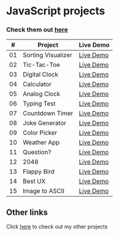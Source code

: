 # JavaScript projects

<h3> Check them out <a href="https://prtvi.github.io/javascript-projects/index.html" target="_blank">here</a></h3>

| #   | Project            | Live Demo                                                                           |
| --- | ------------------ | ----------------------------------------------------------------------------------- |
| 01  | Sorting Visualizer | [Live Demo](https://prtvi.github.io/sorting-visualizer/index.html)                  |
| 02  | Tic-Tac-Toe        | [Live Demo](https://prtvi.github.io/javascript-projects/tictactoe/index.html)       |
| 03  | Digital Clock      | [Live Demo](https://prtvi.github.io/javascript-projects/digital-clock/index.html)   |
| 04  | Calculator         | [Live Demo](https://prtvi.github.io/javascript-projects/calculator/index.html)      |
| 05  | Analog Clock       | [Live Demo](https://prtvi.github.io/javascript-projects/analog-clock/index.html)    |
| 06  | Typing Test        | [Live Demo](https://prtvi.github.io/javascript-projects/typing-test/index.html)     |
| 07  | Countdown Timer    | [Live Demo](https://prtvi.github.io/javascript-projects/countdown-timer/index.html) |
| 08  | Joke Generator     | [Live Demo](https://prtvi.github.io/javascript-projects/joke-generator/index.html)  |
| 09  | Color Picker       | [Live Demo](https://prtvi.github.io/javascript-projects/color-picker/index.html)    |
| 10  | Weather App        | [Live Demo](https://prtvi.github.io/javascript-projects/weather-app/index.html)     |
| 11  | Question?          | [Live Demo](https://prtvi.github.io/javascript-projects/question/index.html)        |
| 12  | 2048               | [Live Demo](https://prtvi.github.io/javascript-projects/2048/index.html)            |
| 13  | Flappy Bird        | [Live Demo](https://prtvi.github.io/javascript-projects/flappy-bird/index.html)     |
| 14  | Best UX            | [Live Demo](https://prtvi.github.io/javascript-projects/best-ux/index.html)         |
| 15  | Image to ASCII     | [Live Demo](https://prtvi.github.io/javascript-projects/image-to-ascii/index.html)  |

## Other links

Click [here](https://prtvi.github.io/allprojects.html) to check out my other projects
